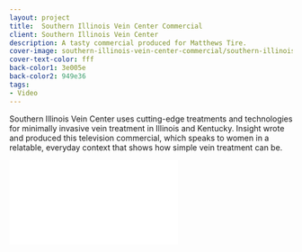 ```yaml
---
layout: project
title:  Southern Illinois Vein Center Commercial
client: Southern Illinois Vein Center
description: A tasty commercial produced for Matthews Tire.
cover-image: southern-illinois-vein-center-commercial/southern-illinois-vein-center-commercial-cover
cover-text-color: fff
back-color1: 3e005e
back-color2: 949e36
tags:
- Video
---
```


Southern Illinois Vein Center uses cutting-edge treatments and technologies for minimally invasive vein treatment in Illinois and Kentucky. Insight wrote and produced this television commercial, which speaks to women in a relatable, everyday context that shows how simple vein treatment can be.

<iframe src="//www.youtube.com/embed/F61jAg5InKo" frameborder="0" allowfullscreen></iframe>
